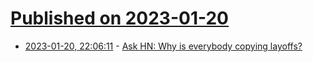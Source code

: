# [Published on 2023-01-20](index.md)

* [2023-01-20, 22:06:11](https://news.ycombinator.com/item?id=34460692) - [Ask HN: Why is everybody copying layoffs?](https://news.ycombinator.com/item?id=34460692)
